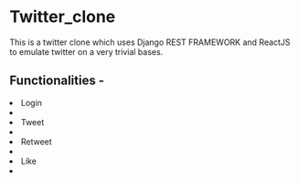 # Twitter_clone
This is a twitter clone which uses Django REST FRAMEWORK and ReactJS to emulate twitter on a very trivial bases.
## Functionalities - 
<li> Login <li>
<li> Tweet <li>
<li> Retweet <li>
<li> Like <li>

